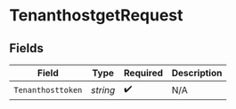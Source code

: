 # TenanthostgetRequest


## Fields

| Field              | Type               | Required           | Description        |
| ------------------ | ------------------ | ------------------ | ------------------ |
| `Tenanthosttoken`  | *string*           | :heavy_check_mark: | N/A                |